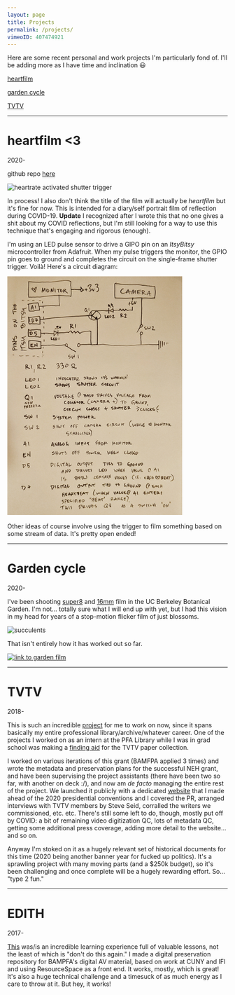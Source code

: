 ```yaml
---
layout: page
title: Projects
permalink: /projects/
vimeoID: 407474921
---
```


Here are some recent personal and work projects I'm particularly fond of. I'll be adding more as I have time and inclination 😃

[heartfilm](#heartfilm-<3)

[garden cycle](#garden-cycle)

[TVTV](#tvtv)


---

# heartfilm <3

2020-

github repo [here](https://github.com/mcampos-quinn/heartfilm)

![heartrate activated shutter trigger](/images/projects/heart.gif)

In process! I also don't think the title of the film will actually be *heartfilm* but it's fine for now. This is intended for a diary/self portrait film of reflection during COVID-19. **Update** I recognized after I wrote this that no one gives a shit about my COVID reflections, but I'm still looking for a way to use this technique that's engaging and rigorous (enough).

I'm using an LED pulse sensor to drive a GIPO pin on an *ItsyBitsy* microcontroller from Adafruit. When my pulse triggers the monitor, the GPIO pin goes to ground and completes the circuit on the single-frame shutter trigger. Voilà! Here's a circuit diagram:

<img src="/images/projects/heartcircuit.jpg" width="400">

Other ideas of course involve using the trigger to film something based on some stream of data. It's pretty open ended!

---

# Garden cycle

2020-

I've been shooting [super8](https://vimeo.com/392847863) and [16mm](https://vimeo.com/397312531) film in the UC Berkeley Botanical Garden. I'm not... totally sure what I will end up with yet, but I had this vision in my head for years of a stop-motion flicker film of just blossoms.

![succulents](/images/projects/succulents.gif)

That isn't entirely how it has worked out so far.

[![link to garden film](/images/projects/grinding.png)](https://vimeo.com/397312531)

---

# TVTV

2018-

This is such an incredible [project](https://bampfa.org/news/neh-grant-will-support-preservation-tvtv-archives) for me to work on now, since it spans basically my entire professional library/archive/whatever career. One of the projects I worked on as an intern at the PFA Library while I was in grad school was making a [finding aid](https://oac.cdlib.org/findaid/ark:/13030/c87m0fns/) for the TVTV paper collection.

I worked on various iterations of this grant (BAMFPA applied 3 times) and wrote the metadata and preservation plans for the successful NEH grant, and have been supervising the project assistants (there have been two so far, with another on deck :/), and now am *de facto* managing the entire rest of the project. We launched it publicly with a dedicated [website](https://guerrillatv.bampfa.berkeley.edu/) that I made ahead of the 2020 presidential conventions and I covered the PR, arranged interviews with TVTV members by Steve Seid, corralled the writers we commissioned, etc. etc. There's still some left to do, though, mostly put off by COVID: a bit of remaining video digitization QC, lots of metadata QC, getting some additional press coverage, adding more detail to the website... and so on.

Anyway I'm stoked on it as a hugely relevant set of historical documents for this time (2020 being another banner year for fucked up politics). It's a sprawling project with many moving parts (and a $250k budget), so it's been challenging and once complete will be a hugely rewarding effort. So... "type 2 fun."

---

# EDITH

2017-

[This](https://github.com/BAM-PFA/edith) was/is an incredible learning experience full of valuable lessons, not the least of which is "don't do this again." I made a digital preservation repository for BAMPFA's digital AV material, based on work at CUNY and IFI and using ResourceSpace as a front end. It works, mostly, which is great! It's also a huge technical challenge and a timesuck of as much energy as I care to throw at it.  But hey, it works!
